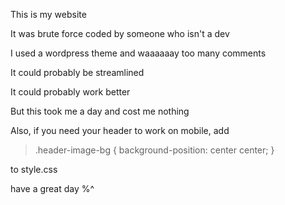 This is my website

It was brute force coded by someone who isn't a dev

I used a wordpress theme and waaaaaay too many comments

It could probably be streamlined

It could probably work better

But this took me a day and cost me nothing

Also, if you need your header to work on mobile, add

>.header-image-bg {
background-position: center center;
}

to style.css

have a great day %^
